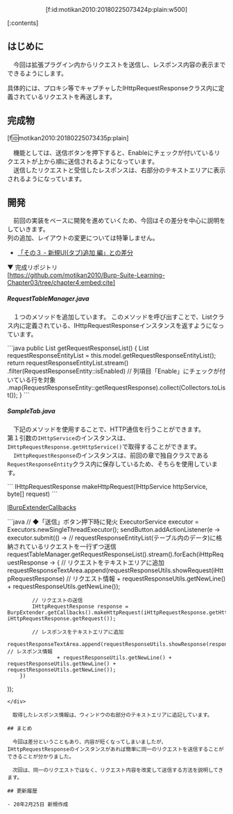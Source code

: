 <div style="text-align:center;">[f:id:motikan2010:20180225073424p:plain:w500]</div>

<div class="contents-box"><p>[:contents]</p></div>

## はじめに

　今回は拡張プラグイン内からリクエストを送信し、レスポンス内容の表示までできるようにします。  

具体的には、プロキシ等でキャプチャしたIHttpRequestResponseクラス内に定義されているリクエストを再送します。

## 完成物 

[f:id:motikan2010:20180225073435p:plain]  

　機能としては、送信ボタンを押下すると、Enableにチェックが付いているリクエストが上から順に送信されるようになっています。  
　送信したリクエストと受信したレスポンスは、右部分のテキストエリアに表示されるようになっています。

<!-- more -->

## 開発

　前回の実装をベースに開発を進めていくため、今回はその差分を中心に説明をしていきます。  
列の追加、レイアウトの変更については特筆しません。


- <span><a href="https://github.com/motikan2010/Burp-Suite-Learning-Chapter03/compare/d0fda8f27e9863f49105fc9b75f182f2c4aad081...0621544ec03ca355b520b6e7f3da41d45c7ab618" target="_blank">「その３ - 新規UI(タブ)追加 編」との差分</a></span>


▼ 完成リポジトリ  
[https://github.com/motikan2010/Burp-Suite-Learning-Chapter03/tree/chapter4:embed:cite]  

##### RequestTableManager.java

　１つのメソッドを追加しています。
このメソッドを呼び出すことで、List<RequestResponseEntity>クラス内に定義されている、IHttpRequestResponseインスタンスを返すようになっています。

<div class="md-code" style="width:100%">
```java
public List<IHttpRequestResponse> getRequestResponseList() {
    List<RequestResponseEntity> requestResponseEntityList = this.model.getRequestResponseEntityList();
    return requestResponseEntityList.stream()
            .filter(RequestResponseEntity::isEnabled) // 列項目「Enable」にチェックが付いている行を対象
            .map(RequestResponseEntity::getRequestResponse).collect(Collectors.toList());
}
```
</div>

##### SampleTab.java

　下記のメソッドを使用することで、HTTP通信を行うことができます。  
第１引数の`IHttpService`のインスタンスは、`IHttpRequestResponse.getHttpService()`で取得することができます。  
　`IHttpRequestResponse`のインスタンスは、前回の章で独自クラスである`RequestResponseEntity`クラス内に保存しているため、そちらを使用しています。  

<div class="md-code" style="width:100%">
```
IHttpRequestResponse makeHttpRequest(IHttpService httpService, byte[] request)
```
</div>

<a href="https://portswigger.net/burp/extender/api/burp/IBurpExtenderCallbacks.html#makeHttpRequest(burp.IHttpService,%20byte[])" target="_blank">IBurpExtenderCallbacks</a>

<div class="md-code" style="width:100%">
```java
// ◆「送信」ボタン押下時に発火
ExecutorService executor = Executors.newSingleThreadExecutor();
sendButton.addActionListener(e -> executor.submit(() ->
        // requestResponseEntityList(テーブル内のデータ)に格納されているリクエストを一行ずつ送信
        requestTableManager.getRequestResponseList().stream().forEach(iHttpRequestResponse -> {
            // リクエストをテキストエリアに追加
            requestResponseTextArea.append(requestResponseUtils.showRequest(iHttpRequestResponse) // リクエスト情報
                    + requestResponseUtils.getNewLine() + requestResponseUtils.getNewLine());

            // リクエストの送信
            IHttpRequestResponse response = BurpExtender.getCallbacks().makeHttpRequest(iHttpRequestResponse.getHttpService(), iHttpRequestResponse.getRequest());

            // レスポンスをテキストエリアに追加
            requestResponseTextArea.append(requestResponseUtils.showResponse(response) // レスポンス情報
                    + requestResponseUtils.getNewLine() + requestResponseUtils.getNewLine() + requestResponseUtils.getNewLine()); 
        })
));
```
</div>

　取得したレスポンス情報は、ウィンドウの右部分のテキストエリアに追記しています。

## まとめ

　今回は差分ということもあり、内容が短くなってしまいましたが、IHttpRequestResponseのインスタンスがあれば簡単に同一のリクエストを送信することができることが分かりました。  

　次回は、同一のリクエストではなく、リクエスト内容を改変して送信する方法を説明してきます。

## 更新履歴

- 20年2月25日 新規作成
